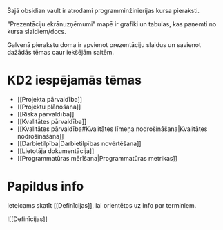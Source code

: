 Šajā obsidian vault ir atrodami programminžinierijas kursa pieraksti.

"Prezentāciju ekrānuzņēmumi" mapē ir grafiki un tabulas, kas paņemti no kursa slaidiem/docs.

Galvenā pierakstu doma ir apvienot prezentāciju slaidus un savienot dažādās tēmas caur iekšējām saitēm.


# KD2 iespējamās tēmas

- [[Projekta pārvaldība]]
- [[Projektu plānošana]]
- [[Riska pārvaldība]]
- [[Kvalitātes pārvaldība]]
- [[Kvalitātes pārvaldība#Kvalitātes līmeņa nodrošināšana|Kvalitātes nodrošināšana]]
- [[Darbietilpība|Darbietilpības novērtēšana]]
- [[Lietotāja dokumentācija]]
- [[Programmatūras mērīšana|Programmatūras metrikas]]

# Papildus info

Ieteicams skatīt [[Definīcijas]], lai orientētos uz info par terminiem.

![[Definīcijas]]